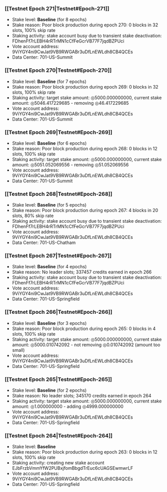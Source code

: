 ### [[Testnet Epoch 271|Testnet#Epoch-271]]
* Stake level: **Baseline** (for 8 epochs)
* Stake reason: Poor block production during epoch 270: 0 blocks in 32 slots, 100% skip rate
* Staking activity: stake account busy due to transient stake deactivation: FDhenFf7rLEBH4rRTrMN1cCfFeGcrVB77F7jqdBZPUci
* Vote account address: 9ViYGY4ni9CwJat9VB9RWGABr3uDfLnEWLdh8CB4QCEs
* Data Center: 701-US-Summit
### [[Testnet Epoch 270|Testnet#Epoch-270]]
* Stake level: **Baseline** (for 7 epochs)
* Stake reason: Poor block production during epoch 269: 0 blocks in 32 slots, 100% skip rate
* Staking activity: target stake amount: ◎5000.000000000, current stake amount: ◎5046.417229685 - removing ◎46.417229685
* Vote account address: 9ViYGY4ni9CwJat9VB9RWGABr3uDfLnEWLdh8CB4QCEs
* Data Center: 701-US-Summit
### [[Testnet Epoch 269|Testnet#Epoch-269]]
* Stake level: **Baseline** (for 6 epochs)
* Stake reason: Poor block production during epoch 268: 0 blocks in 12 slots, 100% skip rate
* Staking activity: target stake amount: ◎5000.000000000, current stake amount: ◎5051.052069556 - removing ◎51.052069556
* Vote account address: 9ViYGY4ni9CwJat9VB9RWGABr3uDfLnEWLdh8CB4QCEs
* Data Center: 701-US-Summit
### [[Testnet Epoch 268|Testnet#Epoch-268]]
* Stake level: **Baseline** (for 5 epochs)
* Stake reason: Poor block production during epoch 267: 4 blocks in 20 slots, 80% skip rate
* Staking activity: stake account busy due to transient stake deactivation: FDhenFf7rLEBH4rRTrMN1cCfFeGcrVB77F7jqdBZPUci
* Vote account address: 9ViYGY4ni9CwJat9VB9RWGABr3uDfLnEWLdh8CB4QCEs
* Data Center: 701-US-Chatham
### [[Testnet Epoch 267|Testnet#Epoch-267]]
* Stake level: **Baseline** (for 4 epochs)
* Stake reason: No leader slots; 337457 credits earned in epoch 266
* Staking activity: stake account busy due to transient stake deactivation: FDhenFf7rLEBH4rRTrMN1cCfFeGcrVB77F7jqdBZPUci
* Vote account address: 9ViYGY4ni9CwJat9VB9RWGABr3uDfLnEWLdh8CB4QCEs
* Data Center: 701-US-Springfield
### [[Testnet Epoch 266|Testnet#Epoch-266]]
* Stake level: **Baseline** (for 3 epochs)
* Stake reason: Poor block production during epoch 265: 0 blocks in 4 slots, 100% skip rate
* Staking activity: target stake amount: ◎5000.000000000, current stake amount: ◎5000.010742092 - not removing ◎0.010742092 (amount too small)
* Vote account address: 9ViYGY4ni9CwJat9VB9RWGABr3uDfLnEWLdh8CB4QCEs
* Data Center: 701-US-Springfield
### [[Testnet Epoch 265|Testnet#Epoch-265]]
* Stake level: **Baseline** (for 2 epochs)
* Stake reason: No leader slots; 345170 credits earned in epoch 264
* Staking activity: target stake amount: ◎5000.000000000, current stake amount: ◎1.000000000 - adding ◎4999.000000000
* Vote account address: 9ViYGY4ni9CwJat9VB9RWGABr3uDfLnEWLdh8CB4QCEs
* Data Center: 701-US-Springfield
### [[Testnet Epoch 264|Testnet#Epoch-264]]
* Stake level: **Baseline**
* Stake reason: Poor block production during epoch 263: 0 blocks in 12 slots, 100% skip rate
* Staking activity: creating new stake account EJbFrzbVmmYfW2PUBxjfomBbgdTrEuc6cUAGSEwmwrLF
* Vote account address: 9ViYGY4ni9CwJat9VB9RWGABr3uDfLnEWLdh8CB4QCEs
* Data Center: 701-US-Springfield